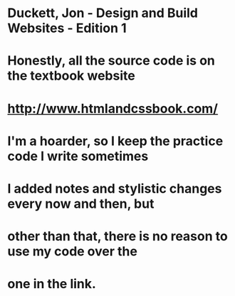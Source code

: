 # Duckett, Jon - Design and Build Websites - Edition 1

# Honestly, all the source code is on the textbook website
# http://www.htmlandcssbook.com/
# I'm a hoarder, so I keep the practice code I write sometimes
# I added notes and stylistic changes every now and then, but
# other than that, there is no reason to use my code over the
# one in the link.